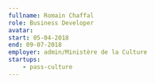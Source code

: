 ```yaml
---
fullname: Romain Chaffal
role: Business Developer
avatar: 
start: 05-04-2018
end: 09-07-2018
employer: admin/Ministère de la Culture
startups:
    - pass-culture
---
```

